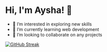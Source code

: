 # Hi, I'm Aysha! 👋
<!-- - 👋 Hi, I’m @Aysha-Fathima -->
- 👀 I’m interested in exploring new skills
- 🌱 I’m currently learning web development
- 💞️ I’m looking to collaborate on any projects
<!-- - 📫 How to reach me  -->
<!---
Aysha-Fathima/Aysha-Fathima is a ✨ special ✨ repository because its `README.md` (this file) appears on your GitHub profile.
You can click the Preview link to take a look at your changes.
--->
[![GitHub Streak](https://github-readme-streak-stats.herokuapp.com?user=Aysha-Fathima&hide_border=true)](https://git.io/streak-stats)
